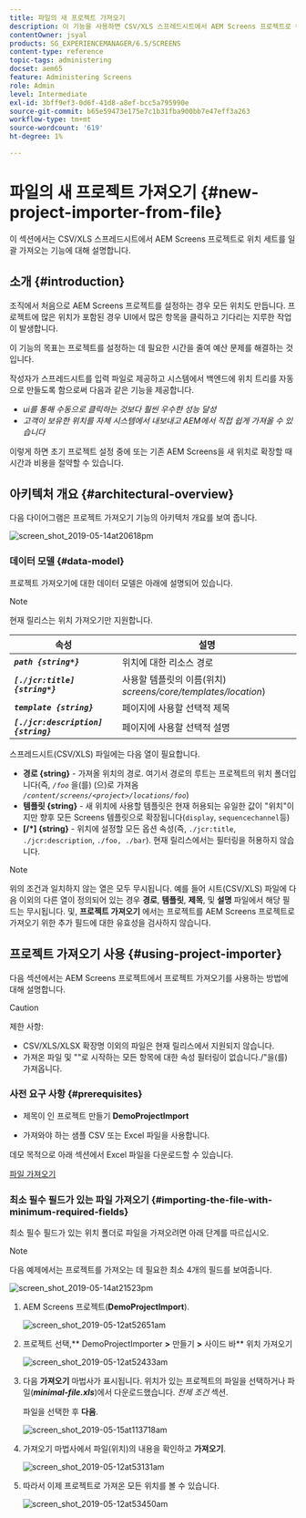 ```yaml
---
title: 파일의 새 프로젝트 가져오기
description: 이 기능을 사용하면 CSV/XLS 스프레드시트에서 AEM Screens 프로젝트로 위치 세트를 일괄 가져올 수 있습니다.
contentOwner: jsyal
products: SG_EXPERIENCEMANAGER/6.5/SCREENS
content-type: reference
topic-tags: administering
docset: aem65
feature: Administering Screens
role: Admin
level: Intermediate
exl-id: 3bff9ef3-0d6f-41d8-a8ef-bcc5a795990e
source-git-commit: b65e59473e175e7c1b31fba900bb7e47eff3a263
workflow-type: tm+mt
source-wordcount: '619'
ht-degree: 1%

---
```


# 파일의 새 프로젝트 가져오기 {#new-project-importer-from-file}

이 섹션에서는 CSV/XLS 스프레드시트에서 AEM Screens 프로젝트로 위치 세트를 일괄 가져오는 기능에 대해 설명합니다.

## 소개 {#introduction}

조직에서 처음으로 AEM Screens 프로젝트를 설정하는 경우 모든 위치도 만듭니다. 프로젝트에 많은 위치가 포함된 경우 UI에서 많은 항목을 클릭하고 기다리는 지루한 작업이 발생합니다.

이 기능의 목표는 프로젝트를 설정하는 데 필요한 시간을 줄여 예산 문제를 해결하는 것입니다.

작성자가 스프레드시트를 입력 파일로 제공하고 시스템에서 백엔드에 위치 트리를 자동으로 만들도록 함으로써 다음과 같은 기능을 제공합니다.

* *ui를 통해 수동으로 클릭하는 것보다 훨씬 우수한 성능 달성*
* *고객이 보유한 위치를 자체 시스템에서 내보내고 AEM에서 직접 쉽게 가져올 수 있습니다*

이렇게 하면 초기 프로젝트 설정 중에 또는 기존 AEM Screens을 새 위치로 확장할 때 시간과 비용을 절약할 수 있습니다.

## 아키텍처 개요 {#architectural-overview}

다음 다이어그램은 프로젝트 가져오기 기능의 아키텍처 개요를 보여 줍니다.

![screen_shot_2019-05-14at20618pm](assets/screen_shot_2019-05-14at20618pm.png)

### 데이터 모델 {#data-model}

프로젝트 가져오기에 대한 데이터 모델은 아래에 설명되어 있습니다.

>[!NOTE]
>
>현재 릴리스는 위치 가져오기만 지원합니다.

| **속성** | **설명** |
|---|---|
| ***`path {string*}`*** | 위치에 대한 리소스 경로 |
| ***`[./jcr:title] {string*}`*** | 사용할 템플릿의 이름(위치) *screens/core/templates/location*) |
| ***`template {string}`*** | 페이지에 사용할 선택적 제목 |
| ***`[./jcr:description] {string}`*** | 페이지에 사용할 선택적 설명 |

스프레드시트(CSV/XLS) 파일에는 다음 열이 필요합니다.

* **경로 {string}** - 가져올 위치의 경로. 여기서 경로의 루트는 프로젝트의 위치 폴더입니다(즉, *`/foo`* 을(를) (으)로 가져옴 *`/content/screens/<project>/locations/foo`*)
* **템플릿 {string}** - 새 위치에 사용할 템플릿은 현재 허용되는 유일한 값이 &quot;위치&quot;이지만 향후 모든 Screens 템플릿으로 확장됩니다(`display`, `sequencechannel`등)
* **[/*] {string}** - 위치에 설정할 모든 옵션 속성(즉, `./jcr:title`, `./jcr:description`, `./foo, ./bar`). 현재 릴리스에서는 필터링을 허용하지 않습니다.

>[!NOTE]
>
>위의 조건과 일치하지 않는 열은 모두 무시됩니다. 예를 들어 시트(CSV/XLS) 파일에 다음 이외의 다른 열이 정의되어 있는 경우 **경로**, **템플릿**, **제목**, 및 **설명** 파일에서 해당 필드는 무시됩니다. 및, **프로젝트 가져오기** 에서는 프로젝트를 AEM Screens 프로젝트로 가져오기 위한 추가 필드에 대한 유효성을 검사하지 않습니다.

## 프로젝트 가져오기 사용 {#using-project-importer}

다음 섹션에서는 AEM Screens 프로젝트에서 프로젝트 가져오기를 사용하는 방법에 대해 설명합니다.

>[!CAUTION]
>
>제한 사항:
>
>* CSV/XLS/XLSX 확장명 이외의 파일은 현재 릴리스에서 지원되지 않습니다.
>* 가져온 파일 및 &quot;&quot;로 시작하는 모든 항목에 대한 속성 필터링이 없습니다./&quot;을(를) 가져옵니다.
>

### 사전 요구 사항 {#prerequisites}

* 제목이 인 프로젝트 만들기 **DemoProjectImport**

* 가져와야 하는 샘플 CSV 또는 Excel 파일을 사용합니다.

데모 목적으로 아래 섹션에서 Excel 파일을 다운로드할 수 있습니다.

[파일 가져오기](assets/minimal-file.xls)

### 최소 필수 필드가 있는 파일 가져오기 {#importing-the-file-with-minimum-required-fields}

최소 필수 필드가 있는 위치 폴더로 파일을 가져오려면 아래 단계를 따르십시오.

>[!NOTE]
>
>다음 예제에서는 프로젝트를 가져오는 데 필요한 최소 4개의 필드를 보여줍니다.

![screen_shot_2019-05-14at21523pm](assets/screen_shot_2019-05-14at21523pm.png)

1. AEM Screens 프로젝트(**DemoProjectImport**).

   ![screen_shot_2019-05-12at52651am](assets/screen_shot_2019-05-12at52651am.png)

1. 프로젝트 선택,** DemoProjectImporter **>** 만들기 **>** 사이드 바** 위치 가져오기

   ![screen_shot_2019-05-12at52433am](assets/screen_shot_2019-05-12at52433am.png)

1. 다음 **가져오기** 마법사가 표시됩니다. 위치가 있는 프로젝트의 파일을 선택하거나 파일(***minimal-file.xls***)에서 다운로드했습니다. *전제 조건* 섹션.

   파일을 선택한 후 **다음**.

   ![screen_shot_2019-05-15at113718am](assets/screen_shot_2019-05-15at113718am.png)

1. 가져오기 마법사에서 파일(위치)의 내용을 확인하고 **가져오기**.

   ![screen_shot_2019-05-12at53131am](assets/screen_shot_2019-05-12at53131am.png)

1. 따라서 이제 프로젝트로 가져온 모든 위치를 볼 수 있습니다.

   ![screen_shot_2019-05-12at53450am](assets/screen_shot_2019-05-12at53450am.png)
